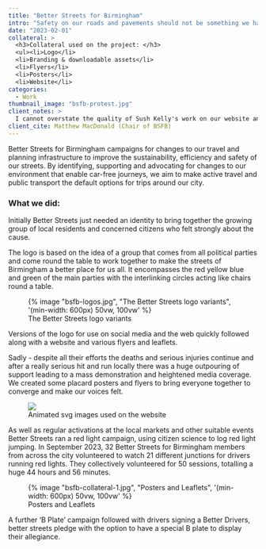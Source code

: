 ```yaml
---
title: "Better Streets for Birmingham"
intro: "Safety on our roads and pavements should not be something we have to campaign for, sadly though we do. "
date: "2023-02-01"
collateral: >
  <h3>Collateral used on the project: </h3>
  <ul><li>Logo</li>
  <li>Branding & downloadable assets</li>
  <li>Flyers</li>
  <li>Posters</li>
  <li>Website</li>
categories:
  - Work
thumbnail_image: "bsfb-protest.jpg"
client_notes: >
  I cannot overstate the quality of Sush Kelly's work on our website and other promotional material. Without this there is no way we would have enjoyed the significant successes we have achieved as a group this year. His eye for design, finesse and attention to detail are matched only by his diligence, work ethic and seemingly endless patience when faced with barrages of last minute requests. He is without doubt one of the loveliest, kindest and most accomodating people with whom i've ever had the pleasure of working.
client_cite: Matthew MacDonald (Chair of BSFB)
---
```


Better Streets for Birmingham campaigns for changes to our travel and planning infrastructure to improve the sustainability, efficiency and safety of our streets. By identifying, supporting and advocating for changes to our environment that enable car-free journeys, we aim to make active travel and public transport the default options for trips around our city.

### What we did:

Initially Better Streets just needed an identity to bring together the growing group of local residents and concerned citizens who felt strongly about the cause.

The logo is based on the idea of a group that comes from all political parties and come round the table to work together to make the streets of Birmingham a better place for us all. It encompasses the red yellow blue and green of the main parties with the interlinking circles acting like chairs round a table.

<figure class="torn-paper">
      {% image "bsfb-logos.jpg", "The Better Streets logo variants", '(min-width: 600px) 50vw, 100vw' %}
   <figcaption>The Better Streets logo variants</figcaption>
</figure>

Versions of the logo for use on social media and the web quickly followed along with a website  and various flyers and leaflets.

Sadly - despite all their efforts the deaths and serious injuries continue and after a really serious hit and run locally there was a huge outpouring of support leading to a mass demonstration and heightened media coverage. We created some placard posters and flyers to bring everyone together to converge and make our voices felt. 

<figure class="torn-paper">
    <img src="/img/metro2-1.svg"/>
   <figcaption>Animated svg images used on the website</figcaption>
</figure>

As well as regular activations at the local markets and other suitable events Better Streets ran a red light campaign, using citizen science to log red light jumping. In September 2023, 32 Better Streets for Birmingham members from across the city volunteered to watch 21 different junctions for drivers running red lights. They collectively volunteered for 50 sessions, totalling a huge 44 hours and 56 minutes.

<figure class="torn-paper">
      {% image "bsfb-collateral-1.jpg", "Posters and Leaflets", '(min-width: 600px) 50vw, 100vw' %}
   <figcaption>Posters and Leaflets</figcaption>
</figure>

A further ‘B Plate’ campaign followed with drivers signing a Better Drivers, better streets pledge with the option to have a special B plate to display their allegiance.
